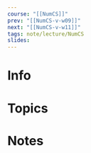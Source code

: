 ```yaml
---
course: "[[NumCS]]"
prev: "[[NumCS-v-w09]]"
next: "[[NumCS-v-w11]]"
tags: note/lecture/NumCS
slides:
---
```



# Info


# Topics


# Notes